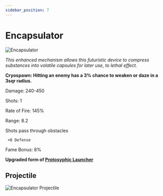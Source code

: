 ```yaml
---
sidebar_position: 7
---
```


# Encapsulator

![Encapsulator](https://vwiki.valorserver.com/api/item/picture/encapsulator)

<i>This enhanced mechanism allows this futuristic device to compress substances into volatile capsules for later use, to lethal effect.</i>

**Cryospawn: Hitting an enemy has a 3% chance to weaken or daze in a 3sqr radius.**

Damage: 240-450

Shots: 1

Rate of Fire: 145%

Range: 8.2 

Shots pass through obstacles

     +8 Defense

Fame Bonus: 8%

**Upgraded form of [Protosyphic Launcher](https://wiki.valorserver.com/docs/items/weapons/bows/ut/protosyphic_launcher)**

## Projectile

![Encapsulator Projectile](https://cdn.discordapp.com/attachments/1160376179996496013/1170814626208960512/encapsulator.gif?ex=6591c817&is=657f5317&hm=dc6a16b623580785c9e95fc432b345d6bc76aaef7289c0c67b60356a7340d1d2&)
